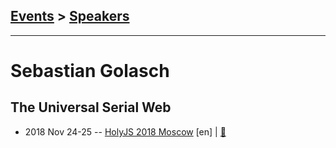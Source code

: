 ## [Events](../README.md) > [Speakers](../speakers.md)
---

# Sebastian Golasch

## The Universal Serial Web
- 2018 Nov 24-25 -- [HolyJS 2018 Moscow](https://www.youtube.com/watch?v=qXwO5N_xmUo) [en] | [:notebook:](https://downloads.ctfassets.net/nn534z2fqr9f/5mwoMzLOqAumsiEscKoIKs/03623993840d8689717f3e267ea0ce2f/Sebastian_Golasch_The_Universal_Serial_Web.pdf)  
